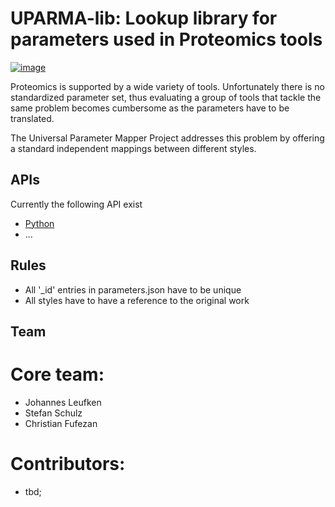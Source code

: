 UPARMA-lib: Lookup library for parameters used in Proteomics tools
==================================================================

[![image](https://travis-ci.org/uparma/uparma-lib.svg?branch=master)](https://travis-ci.org/uparma/uparma-lib)

Proteomics is supported by a wide variety of tools. Unfortunately there is
no standardized parameter set, thus evaluating a group of tools that tackle the
same problem becomes cumbersome as the parameters have to be translated.

The Universal Parameter Mapper Project addresses this problem by offering a
standard independent mappings between different styles.


APIs
----

Currently the following API exist
- [Python](https://github.com/uparma/uparma-py)
- ...


Rules
-----
- All '\_id' entries in parameters.json have to be unique
- All styles have to have a reference to the original work


Team
----

# Core team:

- Johannes Leufken
- Stefan Schulz
- Christian Fufezan

# Contributors:

- tbd;
